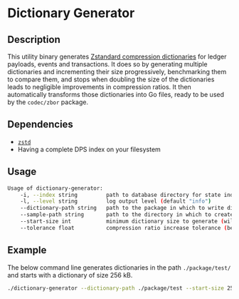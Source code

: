 # Dictionary Generator

## Description

This utility binary generates [Zstandard compression dictionaries](http://facebook.github.io/zstd/#small-data) for
ledger payloads, events and transactions. It does so by generating multiple dictionaries and incrementing their size
progressively, benchmarking them to compare them, and stops when doubling the size of the dictionaries leads to
negligible improvements in compression ratios. It then automatically transforms those dictionaries into Go files,
ready to be used by the `codec/zbor` package.

## Dependencies

* [`zstd`](https://github.com/facebook/zstd#build-instructions)
* Having a complete DPS index on your filesystem

## Usage

```sh
Usage of dictionary-generator:
    -i, --index string         path to database directory for state index (default "index")
    -l, --level string         log output level (default "info")
    --dictionary-path string   path to the package in which to write dictionaries (default "./codec/zbor")
    --sample-path string       path to the directory in which to create temporary samples for dictionary training (default "./samples")
    --start-size int           minimum dictionary size to generate (will be doubled on each iteration) (default 512)
    --tolerance float          compression ratio increase tolerance (between 0 and 1) (default 0.1)
```

## Example

The below command line generates dictionaries in the path `./package/test/` and starts with a dictionary of size 256 kB.

```sh
./dictionary-generator --dictionary-path ./package/test --start-size 256000
```
